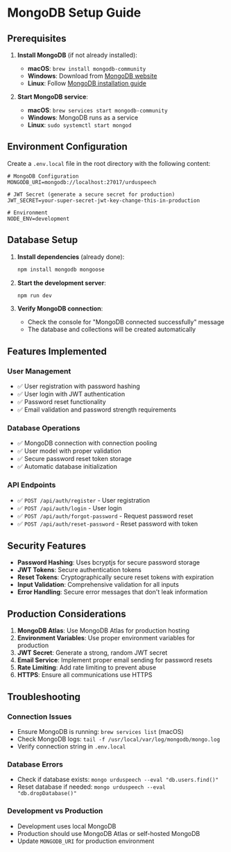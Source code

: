 # MongoDB Setup Guide

## Prerequisites

1. **Install MongoDB** (if not already installed):

   - **macOS**: `brew install mongodb-community`
   - **Windows**: Download from [MongoDB website](https://www.mongodb.com/try/download/community)
   - **Linux**: Follow [MongoDB installation guide](https://docs.mongodb.com/manual/installation/)

2. **Start MongoDB service**:
   - **macOS**: `brew services start mongodb-community`
   - **Windows**: MongoDB runs as a service
   - **Linux**: `sudo systemctl start mongod`

## Environment Configuration

Create a `.env.local` file in the root directory with the following content:

```env
# MongoDB Configuration
MONGODB_URI=mongodb://localhost:27017/urduspeech

# JWT Secret (generate a secure secret for production)
JWT_SECRET=your-super-secret-jwt-key-change-this-in-production

# Environment
NODE_ENV=development
```

## Database Setup

1. **Install dependencies** (already done):

   ```bash
   npm install mongodb mongoose
   ```

2. **Start the development server**:

   ```bash
   npm run dev
   ```

3. **Verify MongoDB connection**:
   - Check the console for "MongoDB connected successfully" message
   - The database and collections will be created automatically

## Features Implemented

### User Management

- ✅ User registration with password hashing
- ✅ User login with JWT authentication
- ✅ Password reset functionality
- ✅ Email validation and password strength requirements

### Database Operations

- ✅ MongoDB connection with connection pooling
- ✅ User model with proper validation
- ✅ Secure password reset token storage
- ✅ Automatic database initialization

### API Endpoints

- ✅ `POST /api/auth/register` - User registration
- ✅ `POST /api/auth/login` - User login
- ✅ `POST /api/auth/forgot-password` - Request password reset
- ✅ `POST /api/auth/reset-password` - Reset password with token

## Security Features

- **Password Hashing**: Uses bcryptjs for secure password storage
- **JWT Tokens**: Secure authentication tokens
- **Reset Tokens**: Cryptographically secure reset tokens with expiration
- **Input Validation**: Comprehensive validation for all inputs
- **Error Handling**: Secure error messages that don't leak information

## Production Considerations

1. **MongoDB Atlas**: Use MongoDB Atlas for production hosting
2. **Environment Variables**: Use proper environment variables for production
3. **JWT Secret**: Generate a strong, random JWT secret
4. **Email Service**: Implement proper email sending for password resets
5. **Rate Limiting**: Add rate limiting to prevent abuse
6. **HTTPS**: Ensure all communications use HTTPS

## Troubleshooting

### Connection Issues

- Ensure MongoDB is running: `brew services list` (macOS)
- Check MongoDB logs: `tail -f /usr/local/var/log/mongodb/mongo.log`
- Verify connection string in `.env.local`

### Database Errors

- Check if database exists: `mongo urduspeech --eval "db.users.find()"`
- Reset database if needed: `mongo urduspeech --eval "db.dropDatabase()"`

### Development vs Production

- Development uses local MongoDB
- Production should use MongoDB Atlas or self-hosted MongoDB
- Update `MONGODB_URI` for production environment
